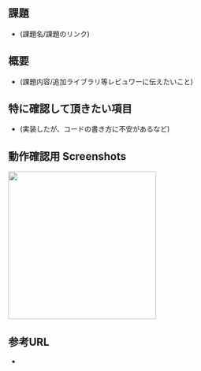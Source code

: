 ## 課題

- (課題名/課題のリンク)

## 概要

- (課題内容/追加ライブラリ等レビュワーに伝えたいこと) 

## 特に確認して頂きたい項目

- (実装したが、コードの書き方に不安があるなど)

## 動作確認用 Screenshots

<img src="" width="300" />

## 参考URL

-
